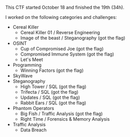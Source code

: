 This CTF started October 18 and finished the 19th (34h).

[
  Format for the general CTF categories, the challenges and the categories of this CTF:
    - Category as presented in this CTF
      - Name of the challenge / general CTF category (indicator for the flag)
]: <>

I worked on the following categories and challenges:
- Cereal Killer
  - Cereal Killer 01 / Reverse Engineering
  - Image of the beast / Steganography (got the flag)
- OSINT
  - Cup of Compromised Joe (got the flag)
  - Compromised Immune System (got the flag)
  - Let's Meet
- Programming
  - Winning Factors (got the flag)
- SkyWave
- Steganography
    - High Tower / SQL (got the flag)
    - Trifecta / SQL (got the flag)
    - Updates / SQL (got the flag)
    - Rabbit Ears / SQL (got the flag)
- Phantom Operators
  - Big Fish / Traffic Analysis (got the flag)
  - Right Time / Forensics & Memory Analysis
- Traffic Analysis
  - Data Breach
